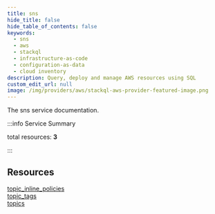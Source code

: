 ```yaml
---
title: sns
hide_title: false
hide_table_of_contents: false
keywords:
  - sns
  - aws
  - stackql
  - infrastructure-as-code
  - configuration-as-data
  - cloud inventory
description: Query, deploy and manage AWS resources using SQL
custom_edit_url: null
image: /img/providers/aws/stackql-aws-provider-featured-image.png
---
```


The sns service documentation.

:::info Service Summary

<div class="row">
<div class="providerDocColumn">
<span>total resources:&nbsp;<b>3</b></span><br />
</div>
</div>

:::

## Resources
<div class="row">
<div class="providerDocColumn">
<a href="/providers/aws/sns/topic_inline_policies/">topic_inline_policies</a><br />
<a href="/providers/aws/sns/topic_tags/">topic_tags</a>
</div>
<div class="providerDocColumn">
<a href="/providers/aws/sns/topics/">topics</a>
</div>
</div>